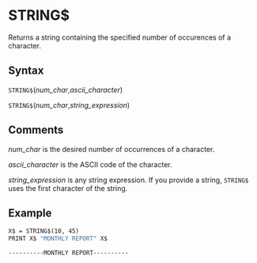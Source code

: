 # STRING$

Returns a string containing the specified number of occurences of a character.

## Syntax

`STRING$`(*num_char*,*ascii_character*)

`STRING$`(*num_char*,*string_expression*)

## Comments

*num_char* is the desired number of occurrences of a character.

*ascii_character* is the ASCII code of the character.

*string_expression* is any string expression. If you provide a string, `STRING$` uses the first character of the string.

## Example

```vb
X$ = STRING$(10, 45)
PRINT X$ "MONTHLY REPORT" X$
```

```text
----------MONTHLY REPORT----------
```
